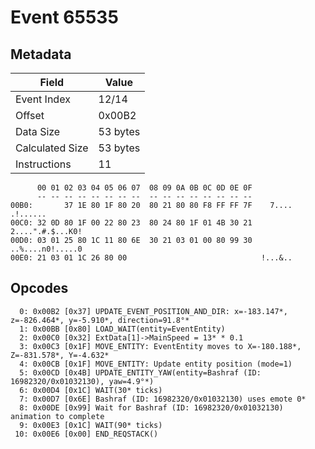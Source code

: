 # Event 65535

## Metadata

| Field           | Value    |
|-----------------|----------|
| Event Index     | 12/14    |
| Offset          | 0x00B2   |
| Data Size       | 53 bytes |
| Calculated Size | 53 bytes |
| Instructions    | 11       |

```
      00 01 02 03 04 05 06 07  08 09 0A 0B 0C 0D 0E 0F
      -- -- -- -- -- -- -- --  -- -- -- -- -- -- -- --
00B0:       37 1E 80 1F 80 20  80 21 80 80 F8 FF FF 7F    7.... .!......
00C0: 32 0D 80 1F 00 22 80 23  80 24 80 1F 01 4B 30 21  2....".#.$...K0!
00D0: 03 01 25 80 1C 11 80 6E  30 21 03 01 00 80 99 30  ..%....n0!.....0
00E0: 21 03 01 1C 26 80 00                              !...&..         
```

## Opcodes

```
  0: 0x00B2 [0x37] UPDATE_EVENT_POSITION_AND_DIR: x=-183.147*, z=-826.464*, y=-5.910*, direction=91.8°*
  1: 0x00BB [0x80] LOAD_WAIT(entity=EventEntity)
  2: 0x00C0 [0x32] ExtData[1]->MainSpeed = 13* * 0.1
  3: 0x00C3 [0x1F] MOVE_ENTITY: EventEntity moves to X=-180.188*, Z=-831.578*, Y=-4.632*
  4: 0x00CB [0x1F] MOVE_ENTITY: Update entity position (mode=1)
  5: 0x00CD [0x4B] UPDATE_ENTITY_YAW(entity=Bashraf (ID: 16982320/0x01032130), yaw=4.9°*)
  6: 0x00D4 [0x1C] WAIT(30* ticks)
  7: 0x00D7 [0x6E] Bashraf (ID: 16982320/0x01032130) uses emote 0*
  8: 0x00DE [0x99] Wait for Bashraf (ID: 16982320/0x01032130) animation to complete
  9: 0x00E3 [0x1C] WAIT(90* ticks)
 10: 0x00E6 [0x00] END_REQSTACK()
```
